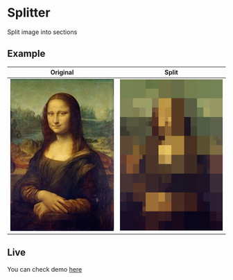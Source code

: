 # Splitter
Split image into sections

## Example

Original | Split
--- | ---
![original](./assets/images/mona.jpg) | ![split](./assets/images/split.png)

## Live
You can check demo [here](http://konradlinkowski.github.io/Splitter)
